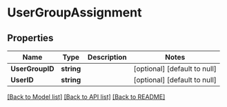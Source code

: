 # UserGroupAssignment

## Properties
Name | Type | Description | Notes
------------ | ------------- | ------------- | -------------
**UserGroupID** | **string** |  | [optional] [default to null]
**UserID** | **string** |  | [optional] [default to null]

[[Back to Model list]](../README.md#documentation-for-models) [[Back to API list]](../README.md#documentation-for-api-endpoints) [[Back to README]](../README.md)


